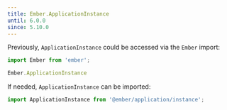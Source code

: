 ```yaml
---
title: Ember.ApplicationInstance
until: 6.0.0
since: 5.10.0
---
```



Previously, `ApplicationInstance` could be accessed via the `Ember` import:
```js
import Ember from 'ember';

Ember.ApplicationInstance
```

If needed, `ApplicationInstance` can be imported:
```js
import ApplicationInstance from '@ember/application/instance';
```
